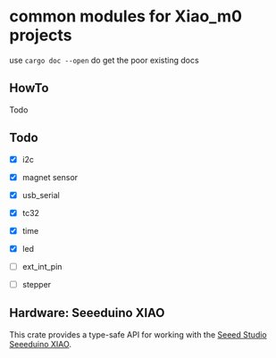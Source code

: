 # common modules for Xiao_m0 projects

use `cargo doc --open` do get the poor existing docs

## HowTo

Todo

## Todo

- [x] i2c
- [x] magnet sensor
- [x] usb_serial
- [x] tc32 
- [x] time
- [x] led
- [ ] ext_int_pin
- [ ] stepper


## Hardware: Seeeduino XIAO

This crate provides a type-safe API for working with the [Seeed Studio
Seeeduino XIAO](http://wiki.seeedstudio.com/Seeeduino-XIAO/).
